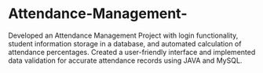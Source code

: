 # Attendance-Management-
Developed an Attendance Management Project with login functionality, student information storage in a database, and automated calculation of attendance percentages. Created a user-friendly interface and implemented data validation for accurate attendance records using JAVA and MySQL.

